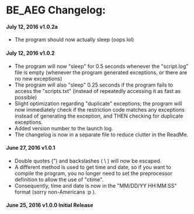 # BE_AEG Changelog:
#### July 12, 2016 v1.0.2a
* The program should now actually sleep (oops lol)

#### July 12, 2016 v1.0.2
* The program will now "sleep" for 0.5 seconds whenever the "script.log" file is empty (whenever the program generated exceptions, or there are no new exceptions)
* The program will also "sleep" 0.25 seconds if the program fails to access the "scripts.txt" (instead of repeatedly accessing it as fast as possible)
* Slight optimization regarding "duplicate" exceptions; the program will now immediately check if the restriction code matches any exceptions instead of generating the exception, and THEN checking for duplicate exceptions.
* Added version number to the launch log.
* The changelog is now in a separate file to reduce clutter in the ReadMe.

#### June 27, 2016 v1.0.1
* Double quotes (") and backslashes ( \ ) will now be escaped.
* A different method is used to get time and date, so if you want to compile the program, you no longer need to set the preprocessor definition to allow the use of "ctime".
* Consequently, time and date is now in the "MM/DD/YY HH:MM:SS" format (sorry non-Americans :p ).

#### June 25, 2016 v1.0.0 Initial Release
